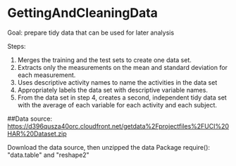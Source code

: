 # GettingAndCleaningData

Goal: prepare tidy data that can be used for later analysis

Steps:
1. Merges the training and the test sets to create one data set.
2. Extracts only the measurements on the mean and standard deviation for each measurement. 
3. Uses descriptive activity names to name the activities in the data set
4. Appropriately labels the data set with descriptive variable names. 
5. From the data set in step 4, creates a second, independent tidy data set with the average of each variable for each activity and each subject.

##Data source: https://d396qusza40orc.cloudfront.net/getdata%2Fprojectfiles%2FUCI%20HAR%20Dataset.zip 

Download the data source, then unzipped the data
Package require(): "data.table" and "reshape2"




